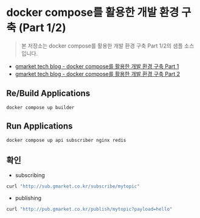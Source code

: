 # docker compose를 활용한 개발 환경 구축 (Part 1/2)
> 본 저장소는 docker compose를 활용한 개발 환경 구축 Part 1/2의 샘플 소스입니다.
- [gmarket tech blog - docker compose를 활용한 개발 환경 구축 Part 1](https://dev.gmarket.com/72)
- [gmarket tech blog - docker compose를 활용한 개발 환경 구축 Part 2](https://dev.gmarket.com/80)

## Re/Build Applications
```shell
docker compose up builder
```

## Run Applications
```shell
docker compose up api subscriber nginx redis
```


## 확인

- subscribing

```bash
curl "http://sub.gmarket.co.kr/subscribe/mytopic"
```

- publishing
```bash
curl "http://pub.gmarket.co.kr/publish/mytopic?payload=hello"
```